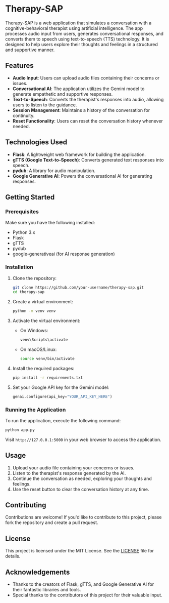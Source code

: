 # Therapy-SAP

Therapy-SAP is a web application that simulates a conversation with a cognitive-behavioral therapist using artificial intelligence. The app processes audio input from users, generates conversational responses, and converts them to speech using text-to-speech (TTS) technology. It is designed to help users explore their thoughts and feelings in a structured and supportive manner.

## Features

- **Audio Input**: Users can upload audio files containing their concerns or issues.
- **Conversational AI**: The application utilizes the Gemini model to generate empathetic and supportive responses.
- **Text-to-Speech**: Converts the therapist's responses into audio, allowing users to listen to the guidance.
- **Session Management**: Maintains a history of the conversation for continuity.
- **Reset Functionality**: Users can reset the conversation history whenever needed.

## Technologies Used

- **Flask**: A lightweight web framework for building the application.
- **gTTS (Google Text-to-Speech)**: Converts generated text responses into speech.
- **pydub**: A library for audio manipulation.
- **Google Generative AI**: Powers the conversational AI for generating responses.

## Getting Started

### Prerequisites

Make sure you have the following installed:

- Python 3.x
- Flask
- gTTS
- pydub
- google-generativeai (for AI response generation)

### Installation

1. Clone the repository:
   ```bash
   git clone https://github.com/your-username/therapy-sap.git
   cd therapy-sap
   ```

2. Create a virtual environment:
   ```bash
   python -m venv venv
   ```

3. Activate the virtual environment:
   - On Windows:
     ```bash
     venv\Scripts\activate
     ```
   - On macOS/Linux:
     ```bash
     source venv/bin/activate
     ```

4. Install the required packages:
   ```bash
   pip install -r requirements.txt
   ```

5. Set your Google API key for the Gemini model:
   ```python
   genai.configure(api_key="YOUR_API_KEY_HERE")
   ```

### Running the Application

To run the application, execute the following command:

```bash
python app.py
```

Visit `http://127.0.0.1:5000` in your web browser to access the application.

## Usage

1. Upload your audio file containing your concerns or issues.
2. Listen to the therapist's response generated by the AI.
3. Continue the conversation as needed, exploring your thoughts and feelings.
4. Use the reset button to clear the conversation history at any time.

## Contributing

Contributions are welcome! If you'd like to contribute to this project, please fork the repository and create a pull request.

## License

This project is licensed under the MIT License. See the [LICENSE](LICENSE) file for details.

## Acknowledgements

- Thanks to the creators of Flask, gTTS, and Google Generative AI for their fantastic libraries and tools.
- Special thanks to the contributors of this project for their valuable input.

```
